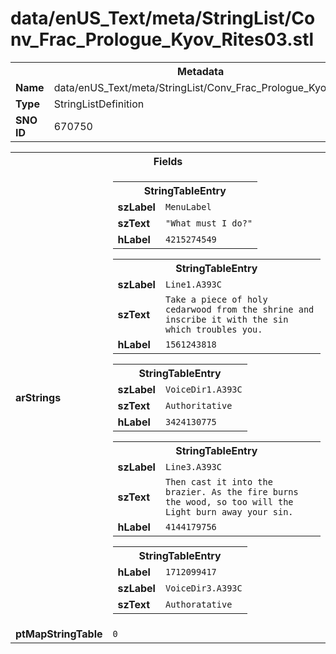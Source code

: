 <h1>data/enUS_Text/meta/StringList/Conv_Frac_Prologue_Kyov_Rites03.stl</h1><table><tr><th colspan="100%">Metadata</th></tr><tr><td><b>Name</b></td><td>data/enUS_Text/meta/StringList/Conv_Frac_Prologue_Kyov_Rites03.stl</td></tr><tr><td><b>Type</b></td><td>StringListDefinition</td></tr><tr><td><b>SNO ID</b></td><td>670750</td></tr></table>

<table><tr><th colspan="100%">Fields</th></tr><tr><td><b>arStrings</b></td><td><table><tr><th colspan="100%">StringTableEntry</th></tr><tr><td><b>szLabel</b></td><td><code>MenuLabel</code></td></tr><tr><td><b>szText</b></td><td><code>"What must I do?"</code></td></tr><tr><td><b>hLabel</b></td><td><code>4215274549</code></td></tr></table>


<table><tr><th colspan="100%">StringTableEntry</th></tr><tr><td><b>szLabel</b></td><td><code>Line1.A393C</code></td></tr><tr><td><b>szText</b></td><td><code>Take a piece of holy cedarwood from the shrine and inscribe it with the sin which troubles you.</code></td></tr><tr><td><b>hLabel</b></td><td><code>1561243818</code></td></tr></table>


<table><tr><th colspan="100%">StringTableEntry</th></tr><tr><td><b>szLabel</b></td><td><code>VoiceDir1.A393C</code></td></tr><tr><td><b>szText</b></td><td><code>Authoritative</code></td></tr><tr><td><b>hLabel</b></td><td><code>3424130775</code></td></tr></table>


<table><tr><th colspan="100%">StringTableEntry</th></tr><tr><td><b>szLabel</b></td><td><code>Line3.A393C</code></td></tr><tr><td><b>szText</b></td><td><code>Then cast it into the brazier. As the fire burns the wood, so too will the Light burn away your sin.</code></td></tr><tr><td><b>hLabel</b></td><td><code>4144179756</code></td></tr></table>


<table><tr><th colspan="100%">StringTableEntry</th></tr><tr><td><b>hLabel</b></td><td><code>1712099417</code></td></tr><tr><td><b>szLabel</b></td><td><code>VoiceDir3.A393C</code></td></tr><tr><td><b>szText</b></td><td><code>Authoratative</code></td></tr></table>


</td></tr><tr><td><b>ptMapStringTable</b></td><td><code>0</code></td></tr></table>

